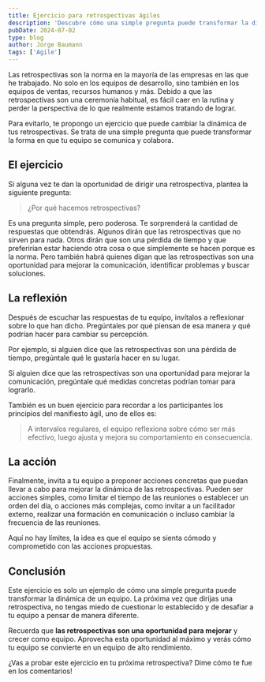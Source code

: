 ```yaml
---
title: Ejercicio para retrospectivas ágiles
description: 'Descubre cómo una simple pregunta puede transformar la dinámica del equipo. Un ejercicio para tus retrospectivas ágiles que te dará una visión más clara de lo que está sucediendo en tu equipo.'
pubDate: 2024-07-02
type: blog
author: Jorge Baumann
tags: ['Agile']
---
```


Las retrospectivas son la norma en la mayoría de las empresas en las que he trabajado. No solo en los equipos de desarrollo, sino también en los equipos de ventas, recursos humanos y más. Debido a que las retrospectivas son una ceremonia habitual, es fácil caer en la rutina y perder la perspectiva de lo que realmente estamos tratando de lograr.

Para evitarlo, te propongo un ejercicio que puede cambiar la dinámica de tus retrospectivas. Se trata de una simple pregunta que puede transformar la forma en que tu equipo se comunica y colabora. 

## El ejercicio

Si alguna vez te dan la oportunidad de dirigir una retrospectiva, plantea la siguiente pregunta:

> ¿Por qué hacemos retrospectivas?

Es una pregunta simple, pero poderosa. Te sorprenderá la cantidad de respuestas que obtendrás. 
Algunos dirán que las retrospectivas que no sirven para nada. Otros dirán que son una pérdida de tiempo y que preferirían estar haciendo otra cosa o que simplemente se hacen porque es la norma. Pero también habrá quienes digan que las retrospectivas son una oportunidad para mejorar la comunicación, identificar problemas y buscar soluciones.

## La reflexión

Después de escuchar las respuestas de tu equipo, invítalos a reflexionar sobre lo que han dicho. Pregúntales por qué piensan de esa manera y qué podrían hacer para cambiar su percepción.

Por ejemplo, si alguien dice que las retrospectivas son una pérdida de tiempo, pregúntale qué le gustaría hacer en su lugar.

Si alguien dice que las retrospectivas son una oportunidad para mejorar la comunicación, pregúntale qué medidas concretas podrían tomar para lograrlo.

También es un buen ejercicio para recordar a los participantes los principios del manifiesto ágil, uno de ellos es: 

> A intervalos regulares, el equipo reflexiona sobre cómo ser más efectivo, luego ajusta y mejora su comportamiento en consecuencia.

## La acción

Finalmente, invita a tu equipo a proponer acciones concretas que puedan llevar a cabo para mejorar la dinámica de las retrospectivas. Pueden ser acciones simples, como limitar el tiempo de las reuniones o establecer un orden del día, o acciones más complejas, como invitar a un facilitador externo, realizar una formación en comunicación o incluso cambiar la frecuencia de las reuniones.

Aquí no hay límites, la idea es que el equipo se sienta cómodo y comprometido con las acciones propuestas.

## Conclusión

Este ejercicio es solo un ejemplo de cómo una simple pregunta puede transformar la dinámica de un equipo. La próxima vez que dirijas una retrospectiva, no tengas miedo de cuestionar lo establecido y de desafiar a tu equipo a pensar de manera diferente.

Recuerda que **las retrospectivas son una oportunidad para mejorar** y crecer como equipo. Aprovecha esta oportunidad al máximo y verás cómo tu equipo se convierte en un equipo de alto rendimiento.

¿Vas a probar este ejercicio en tu próxima retrospectiva? Dime cómo te fue en los comentarios!